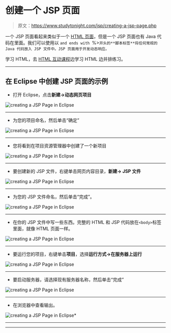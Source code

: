 # 创建一个 JSP 页面

> 原文：<https://www.studytonight.com/jsp/creating-a-jsp-page.php>

一个 JSP 页面看起来类似于一个 [HTML 页面](/code/html/)，但是一个 JSP 页面也有 Java 代码在里面。我们可以使用以 `and ends with `%>`开头的**脚本标签**将任何常规的 Java 代码放入 JSP 文件中。JSP 页面用于开发动态响应。`

学习 HTML，去 [HTML 互动课程](/code/html)边学习 HTML 边并排练习。

* * *

## 在 Eclipse 中创建 JSP 页面的示例

*   打开 Eclipse，点击**新建→动态网页项目**

![creating a JSP Page in Eclipse](img/9c3b2305827e5c18cd76c1fa41c83936.png)

* * *

*   为您的项目命名，然后单击“确定”

![creating a JSP Page in Eclipse](img/6fadeacc5b7efaaf4f533e0992dfc336.png)

* * *

*   您将看到在项目资源管理器中创建了一个新项目

![creating a JSP Page in Eclipse](img/5b121a98ba616679f7d5d3bd2b1aa3c1.png)

 ** * *

*   要创建新的 JSP 文件，右键单击网页内容目录，**新建→ JSP 文件**

![creating a JSP Page in Eclipse](img/17a2038b414e288685dbfd359917b751.png)

* * *

*   为您的 JSP 文件命名，然后单击“完成”。

![creating a JSP Page in Eclipse](img/22c371283fe8ff4944b5705b652d9dec.png)

* * *

*   在你的 JSP 文件中写一些东西。完整的 HTML 和 JSP 代码放在`<body>`标签里面，就像 HTML 页面一样。

![creating a JSP Page in Eclipse](img/8fc6b9f372335c71e354b917e5387fdf.png)

* * *

*   要运行您的项目，右键单击**项目**，选择**运行方式→在服务器上运行**

![creating a JSP Page in Eclipse](img/cd104876304af0bff2a20cc322dd8eac.png)

* * *

*   要启动服务器，请选择现有服务器名称，然后单击“完成”

![creating a JSP Page in Eclipse](img/122d27bbd8e488155a4d0f4329e07c8d.png)

* * *

*   在浏览器中查看输出。

![creating a JSP Page in Eclipse](img/bd14f6f193d317d8eee8d0e4fc26489e.png)* 

 ** * *

* * **